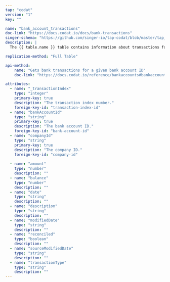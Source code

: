 ```yaml
---
tap: "codat"
version: "1"
key: ""

name: "bank_account_transactions"
doc-link: "https://docs.codat.io/docs/bank-transactions"
singer-schema: "https://github.com/singer-io/tap-codat/blob/master/tap_codat/schemas/bank_account_transactions.json"
description: |
  The {{ table.name }} table contains information about transactions for a specified company and bank account in your {{ integration.display_name }} account.

replication-method: "Full Table"

api-method:
    name: "Gets bank transactions for a given bank account ID"
    doc-link: "https://docs.codat.io/reference/bankaccounts#bankaccounts_getaccounttransactions"

attributes:
  - name: "_transactionIndex"
    type: "integer"
    primary-key: true
    description: "The transaction index number."
    foreign-key-id: "transaction-index-id"
  - name: "bankAccountId"
    type: "string"
    primary-key: true
    description: "The bank account ID."
    foreign-key-id: "bank-account-id"  
  - name: "companyId"
    type: "string"
    primary-key: true
    description: "The company ID."
    foreign-key-id: "company-id"
      
  - name: "amount"
    type: "number"
    description: ""
  - name: "balance"
    type: "number"
    description: ""
  - name: "date"
    type: "string"
    description: ""
  - name: "description"
    type: "string"
    description: ""
  - name: "modifiedDate"
    type: "string"
    description: ""
  - name: "reconciled"
    type: "boolean"
    description: ""
  - name: "sourceModifiedDate"
    type: "string"
    description: ""
  - name: "transactionType"
    type: "string"
    description: ""
---
```

